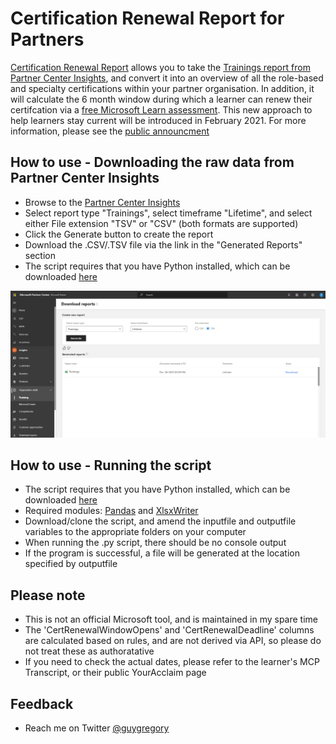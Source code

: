 # Certification Renewal Report for Partners

[Certification Renewal Report](https://aka.ms/certrenew) allows you to take the [Trainings report from Partner Center Insights](https://partner.microsoft.com/en-us/dashboard/partnerinsights/analytics/downloads?report=TrainingCompletions), and convert it into an overview of all the role-based and specialty certifications within your partner organisation. In addition, it will calculate the 6 month window during which a learner can renew their certifcation via a [free Microsoft Learn assessment](https://aka.ms/CertRenewalOverview). This new approach to help learners stay current will be introduced in February 2021. For more information, please see the [public announcment](https://aka.ms/CertRenewalBlog)

## How to use - Downloading the raw data from Partner Center Insights

* Browse to the [Partner Center Insights](https://partner.microsoft.com/en-us/dashboard/partnerinsights/analytics/downloads?report=TrainingCompletions)
* Select report type "Trainings", select timeframe "Lifetime", and select either File extension "TSV" or "CSV" (both formats are supported)
* Click the Generate button to create the report
* Download the .CSV/.TSV file via the link in the "Generated Reports" section
* The script requires that you have Python installed, which can be downloaded [here](https://www.python.org/downloads/)

![](media/pci-training.png)

## How to use - Running the script

* The script requires that you have Python installed, which can be downloaded [here](https://www.python.org/downloads/)
* Required modules: [Pandas](https://pandas.pydata.org/) and [XlsxWriter](https://xlsxwriter.readthedocs.io/)
* Download/clone the script, and amend the inputfile and outputfile variables to the appropriate folders on your computer
* When running the .py script, there should be no console output
* If the program is successful, a file will be generated at the location specified by outputfile

## Please note

* This is not an official Microsoft tool, and is maintained in my spare time
* The 'CertRenewalWindowOpens' and 'CertRenewalDeadline' columns are calculated based on rules, and are not derived via API, so please do not treat these as authoratative
* If you need to check the actual dates, please refer to the learner's MCP Transcript, or their public YourAcclaim page

## Feedback

*  Reach me on Twitter [@guygregory](https://twitter.com/guygregory)
